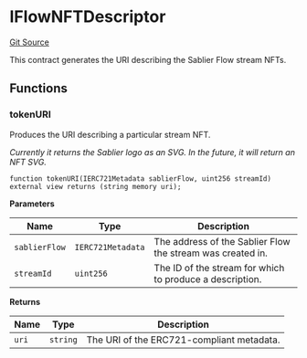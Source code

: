 # IFlowNFTDescriptor

[Git Source](https://github.com/sablier-labs/flow/blob/b01cc2daf6493ae792a858d6179facc6250403e2/src/interfaces/IFlowNFTDescriptor.sol)

This contract generates the URI describing the Sablier Flow stream NFTs.

## Functions

### tokenURI

Produces the URI describing a particular stream NFT.

_Currently it returns the Sablier logo as an SVG. In the future, it will return an NFT SVG._

```solidity
function tokenURI(IERC721Metadata sablierFlow, uint256 streamId) external view returns (string memory uri);
```

**Parameters**

| Name          | Type              | Description                                                |
| ------------- | ----------------- | ---------------------------------------------------------- |
| `sablierFlow` | `IERC721Metadata` | The address of the Sablier Flow the stream was created in. |
| `streamId`    | `uint256`         | The ID of the stream for which to produce a description.   |

**Returns**

| Name  | Type     | Description                               |
| ----- | -------- | ----------------------------------------- |
| `uri` | `string` | The URI of the ERC721-compliant metadata. |
